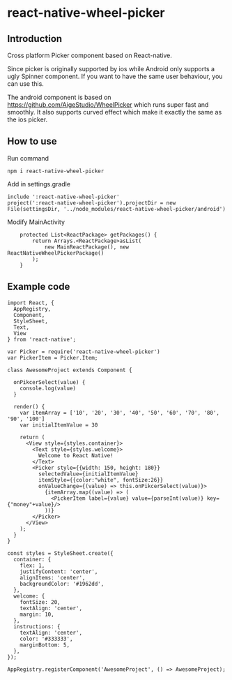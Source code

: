 # react-native-wheel-picker

## Introduction
Cross platform Picker component based on React-native.

Since picker is originally supported by ios while Android only supports a ugly Spinner component. If you want to have the same user behaviour, you can use this.

The android component is based on https://github.com/AigeStudio/WheelPicker which runs super fast and smoothly. It also supports curved effect which make it exactly the same as the ios picker.

## How to use

Run command
```
npm i react-native-wheel-picker
```
Add in settings.gradle 
```
include ':react-native-wheel-picker'
project(':react-native-wheel-picker').projectDir = new File(settingsDir, '../node_modules/react-native-wheel-picker/android')
```
Modify MainActivity
```
    protected List<ReactPackage> getPackages() {
        return Arrays.<ReactPackage>asList(
            new MainReactPackage(), new ReactNativeWheelPickerPackage()
        );
    }
```

## Example code
```
import React, {
  AppRegistry,
  Component,
  StyleSheet,
  Text,
  View
} from 'react-native';

var Picker = require('react-native-wheel-picker')
var PickerItem = Picker.Item;

class AwesomeProject extends Component {
  
  onPikcerSelect(value) {
    console.log(value)
  }

  render() {
    var itemArray = ['10', '20', '30', '40', '50', '60', '70', '80', '90', '100']
    var initialItemValue = 30

    return (
      <View style={styles.container}>
        <Text style={styles.welcome}>
          Welcome to React Native!
        </Text>
        <Picker style={{width: 150, height: 180}}
          selectedValue={initialItemValue}
          itemStyle={{color:"white", fontSize:26}}
          onValueChange={(value) => this.onPikcerSelect(value)}>
            {itemArray.map((value) => (
              <PickerItem label={value} value={parseInt(value)} key={"money"+value}/>
            ))}
        </Picker>
      </View>
    );
  }
}

const styles = StyleSheet.create({
  container: {
    flex: 1,
    justifyContent: 'center',
    alignItems: 'center',
    backgroundColor: '#1962dd',
  },
  welcome: {
    fontSize: 20,
    textAlign: 'center',
    margin: 10,
  },
  instructions: {
    textAlign: 'center',
    color: '#333333',
    marginBottom: 5,
  },
});

AppRegistry.registerComponent('AwesomeProject', () => AwesomeProject);
```
